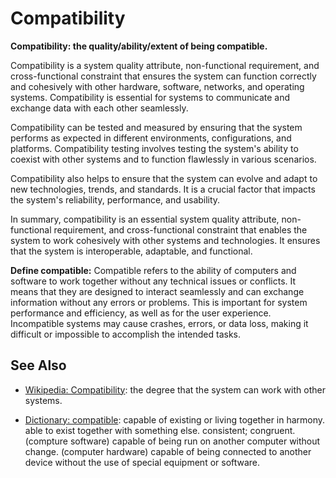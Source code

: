 # Compatibility

**Compatibility: the quality/ability/extent of being compatible.**

<span data-chatgpt-prompt="explain compatibility (system quality attribute, cross-functional constraint, non-functional requirement)">

Compatibility is a system quality attribute, non-functional requirement, and cross-functional constraint that ensures the system can function correctly and cohesively with other hardware, software, networks, and operating systems. Compatibility is essential for systems to communicate and exchange data with each other seamlessly.

Compatibility can be tested and measured by ensuring that the system performs as expected in different environments, configurations, and platforms. Compatibility testing involves testing the system's ability to coexist with other systems and to function flawlessly in various scenarios.

Compatibility also helps to ensure that the system can evolve and adapt to new technologies, trends, and standards. It is a crucial factor that impacts the system's reliability, performance, and usability.

In summary, compatibility is an essential system quality attribute, non-functional requirement, and cross-functional constraint that enables the system to work cohesively with other systems and technologies. It ensures that the system is interoperable, adaptable, and functional.

</span>

**Define compatible:** <span data-chatgpt-prompt="define compatible (computers and software)">Compatible refers to the ability of computers and software to work together without any technical issues or conflicts. It means that they are designed to interact seamlessly and can exchange information without any errors or problems. This is important for system performance and efficiency, as well as for the user experience. Incompatible systems may cause crashes, errors, or data loss, making it difficult or impossible to accomplish the intended tasks.</span>

## See Also

* [Wikipedia: Compatibility](https://wikipedia.org/wiki/Compatibility): the degree that the system can work with other systems.

* [Dictionary: compatible](https://www.dictionary.com/browse/compatible): capable of existing or living together in harmony. able to exist together with something else. consistent; congruent. (compture software) capable of being run on another computer without change. (computer hardware) capable of being connected to another device without the use of special equipment or software.



